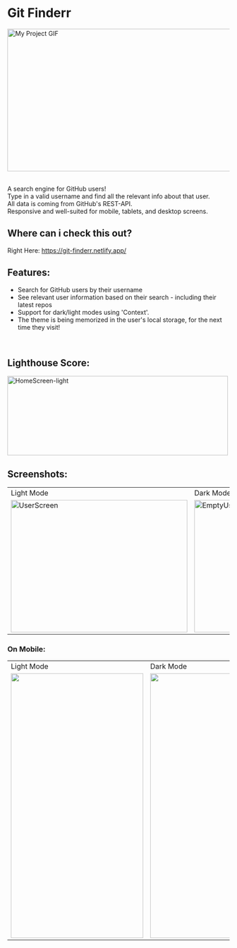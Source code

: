 # Git Finderr

<img align="center" src="https://user-images.githubusercontent.com/97472180/195998154-d0aa6a65-1035-48e1-89f4-e9707b1cea64.gif"
alt="My Project GIF" width="600" height="323">  
<br>

A search engine for GitHub users! <br />
Type in a valid username and find all the relevant info about that user. <br />
All data is coming from GitHub's REST-API. <br />
Responsive and well-suited for mobile, tablets, and desktop screens.

## Where can i check this out?

Right Here: https://git-finderr.netlify.app/
<br />

## Features:

- Search for GitHub users by their username
- See relevant user information based on their search - including their latest repos
- Support for dark/light modes using 'Context'.
- The theme is being memorized in the user's local storage, for the next time they visit!

<br />

## Lighthouse Score:

<img src="https://user-images.githubusercontent.com/97472180/195610114-be809288-1e1d-4221-83b7-216b2a04e9a8.PNG" height="180" width="500" alt="HomeScreen-light"/>

## Screenshots:

<p align="center">
<table>
<tr>
<td>Light Mode</td>
<td>Dark Mode</td>
</tr>
<tr>
<td><img src="https://user-images.githubusercontent.com/97472180/195613129-13230791-700e-4d99-b853-319f86257c2c.PNG" height="300" width="400" alt="UserScreen">  </td>
<td><img src="https://user-images.githubusercontent.com/97472180/195613865-a0cd5e6a-b926-4209-bbe3-7590346bf153.PNG" height="300" width="400" alt="EmptyUserScreen" >  </td>
</tr>
</table>
</p>

### On Mobile:

<p align="center">
<table>
  <tr>
     <td>Light Mode</td>
    <td>Dark Mode</td>
  </tr>
  <tr>
    <td><img src="https://user-images.githubusercontent.com/97472180/195615197-202bfde4-8b26-4bb9-ab22-a97acd26e43e.jpg" width=300 height=600></td>
    <td><img src="https://user-images.githubusercontent.com/97472180/195615183-df537df0-4caf-4588-9f04-fab6f8efac9d.jpg" width=300 height=600></td>
  </tr>
 </table>
</p>
